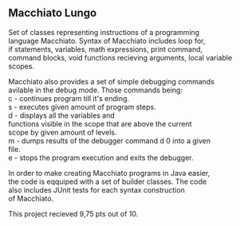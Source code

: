 ## Macchiato Lungo

Set of classes representing instructions of a programming  
language Macchiato. Syntax of Macchiato includes loop for,  
if statements, variables, math expressions, print command,  
command blocks, void functions recieving arguments, local
variable scopes.

Macchiato also provides a set of simple debugging commands  
avilable in the debug mode. Those commands being:  
c - continues program till it's ending.  
s <integer> - executes given amount of program steps.  
d <integer> - displays all the variables and  
functions visible in the scope that are above the current  
scope by given amount of levels.  
m - dumps results of the debugger command d 0 into a given  
file.  
e - stops the program execution and exits the debugger.

In order to make creating Macchiato programs in Java easier,  
the code is eqquiped with a set of builder classes. The code  
also includes JUnit tests for each syntax construction  
of Macchiato.

This project recieved 9,75 pts out of 10.
